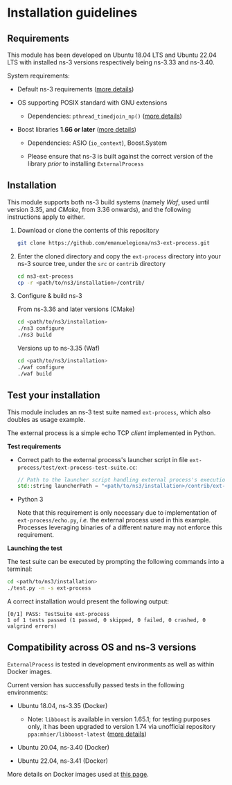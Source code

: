 # Installation guidelines

## Requirements

This module has been developed on Ubuntu 18.04 LTS and Ubuntu 22.04 LTS with installed ns-3 versions respectively being ns-3.33 and ns-3.40.

System requirements:

- Default ns-3 requirements ([more details][ns3-reqs])

- OS supporting POSIX standard with GNU extensions

    - Dependencies: `pthread_timedjoin_np()` ([more details][pth_np])

- Boost libraries **1.66 or later** ([more details][boost-166-more])

    - Dependencies: ASIO (`io_context`), Boost.System

    - Please ensure that ns-3 is built against the correct version of the library _prior_ to installing `ExternalProcess`

## Installation

This module supports both ns-3 build systems (namely _Waf_, used until version 3.35, and _CMake_, from 3.36 onwards), and the following instructions apply to either.

1. Download or clone the contents of this repository

    ```bash
    git clone https://github.com/emanuelegiona/ns3-ext-process.git
    ```

2. Enter the cloned directory and copy the `ext-process` directory into your ns-3 source tree, under the `src` or `contrib` directory

    ```bash
    cd ns3-ext-process
    cp -r <path/to/ns3/installation>/contrib/
    ```

3. Configure & build ns-3

    From ns-3.36 and later versions (CMake)

    ```bash
    cd <path/to/ns3/installation>
    ./ns3 configure
    ./ns3 build
    ```

    Versions up to ns-3.35 (Waf)

    ```bash
    cd <path/to/ns3/installation>
    ./waf configure
    ./waf build
    ```

## Test your installation

This module includes an ns-3 test suite named `ext-process`, which also doubles as usage example.

The external process is a simple echo TCP _client_ implemented in Python.

**Test requirements**

- Correct path to the external process's launcher script in file `ext-process/test/ext-process-test-suite.cc`:

    ```cpp
    // Path to the launcher script handling external process's execution
    std::string launcherPath = "<path/to/ns3/installation>/contrib/ext-process/launcher-py.sh";
    ```

- Python 3

    Note that this requirement is only necessary due to implementation of `ext-process/echo.py`, _i.e._ the external process used in this example. Processes leveraging binaries of a different nature may not enforce this requirement.

**Launching the test**

The test suite can be executed by prompting the following commands into a terminal:

```bash
cd <path/to/ns3/installation>
./test.py -n -s ext-process
```

A correct installation would present the following output:

```
[0/1] PASS: TestSuite ext-process
1 of 1 tests passed (1 passed, 0 skipped, 0 failed, 0 crashed, 0 valgrind errors)
```

## Compatibility across OS and ns-3 versions

`ExternalProcess` is tested in development environments as well as within Docker images.

Current version has successfully passed tests in the following environments:

- Ubuntu 18.04, ns-3.35 (Docker)

    - Note: `libboost` is available in version 1.65.1; for testing purposes only, it has been upgraded to version 1.74 via unofficial repository `ppa:mhier/libboost-latest` ([more details][ppa-boost])

- Ubuntu 20.04, ns-3.40 (Docker)

- Ubuntu 22.04, ns-3.41 (Docker)

More details on Docker images used at [this page][docker-imgs].



[ns3-reqs]: https://www.nsnam.org/docs/release/3.42/tutorial/html/getting-started.html#prerequisites
[pth_np]: https://man7.org/linux/man-pages/man3/pthread_tryjoin_np.3.html
[boost-166-more]: https://www.boost.org/users/history/version_1_66_0.html
[ppa-boost]: https://launchpad.net/~mhier/+archive/ubuntu/libboost-latest
[docker-imgs]: https://github.com/emanuelegiona/ns3-base-docker
